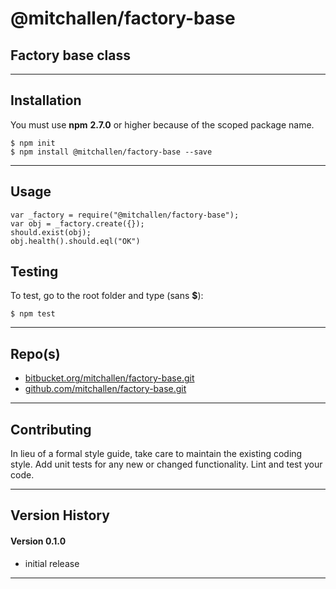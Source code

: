 
@mitchallen/factory-base
==
Factory base class 
--
* * *
## Installation

You must use __npm__ __2.7.0__ or higher because of the scoped package name.

    $ npm init
    $ npm install @mitchallen/factory-base --save
  
* * *

## Usage

	var _factory = require("@mitchallen/factory-base");
	var obj = _factory.create({});
    should.exist(obj);
    obj.health().should.eql("OK")

## Testing

To test, go to the root folder and type (sans __$__):

    $ npm test
   
* * *
 
## Repo(s)

* [bitbucket.org/mitchallen/factory-base.git](https://bitbucket.org/mitchallen/factory-base.git)
* [github.com/mitchallen/factory-base.git](https://github.com/mitchallen/factory-base.git)

* * *

## Contributing

In lieu of a formal style guide, take care to maintain the existing coding style.
Add unit tests for any new or changed functionality. Lint and test your code.

* * *

## Version History

#### Version 0.1.0 

* initial release

* * *
